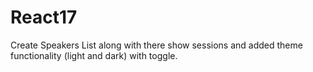 # React17
Create Speakers List along with there show sessions and added theme functionality  (light and dark) with toggle.
